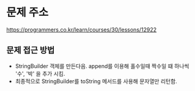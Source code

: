 # 문제 주소
https://programmers.co.kr/learn/courses/30/lessons/12922

## 문제 접근 방법
- StringBuilder 객체를 만든다음. append를 이용해 홀수일때 짝수일 떄 하나씩 '수', '박' 을 추가 시킴.
- 최종적으로 StringBuilder를 toString 메서드를 사용해 문자열만 리턴함.